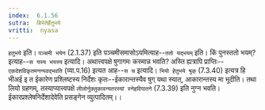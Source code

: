 ```yaml
---
index:  6.1.56
sutra:  बिभेतेर्हेतुभये
vritti:  nyasa
---
```


`हतुभये` इति। `पञ्चमी भयेन` (2.1.37) इति पञ्चमीसमासोऽयमित्याह--`ततो यद्भयम्` इति। किं पुनस्ततो भयम्? इत्याह--`स यस्य भयस्य` इत्यादि। अथात्त्वपक्षे षुगागमः कस्मान्न भवति? अस्ति ह्यत्रापि प्राप्तिः--`एकदेशविकृतमनन्यवद्भवति` (व्या.प.16) इत्यत आह--`स च` इत्यादि। `भियो हेतुभये षुक्` (7.3.40) इत्यत्र हि भीअई इ त ईकारेण प्रश्लिष्टस्य निर्देशः कृतः--ईकारान्तस्यैव षुग् यथा स्यात्, आकारान्तस्य मा भूदीति। तथा लियो ग्रहणम्, तस्याप्यात्त्वपक्षे `लीलोर्नुक्लुकावन्यतरस्यां स्नेहविपातने` (7.3.39) इति नुग्न भवति। ईकारप्रश्लेषनिर्देशादेवेति प्रसङ्गेन व्युत्पादितम्।।

